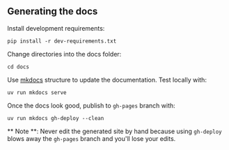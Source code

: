 Generating the docs
----------

Install development requirements:

    pip install -r dev-requirements.txt

Change directories into the docs folder:

    cd docs

Use [mkdocs](https://www.mkdocs.org/) structure to update the documentation. Test locally with:

    uv run mkdocs serve

Once the docs look good, publish to `gh-pages` branch with:

    uv run mkdocs gh-deploy --clean

** Note **: Never edit the generated site by hand because using `gh-deploy` blows away the `gh-pages` branch and you'll lose your edits.
